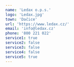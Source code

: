 ```yaml
---
name: 'Ledax o.p.s.'
logo: 'Ledax.jpg'
town: 'Dačice'
url: 'https://www.ledax.cz/'
email: 'info@ledax.cz'
phone: '800 221 022'
service1: true
service2: false
service3: false
service4: false
service5: true
---
```

